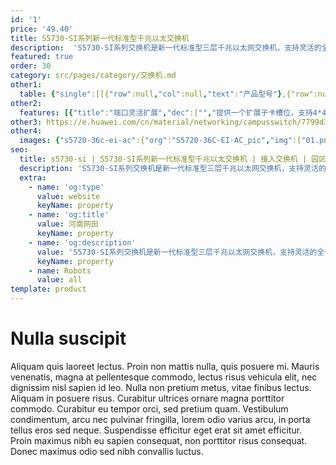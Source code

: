 ```yaml
---
id: '1'
price: '49.40'
title: S5730-SI系列新一代标准型千兆以太交换机
description:  'S5730-SI系列交换机是新一代标准型三层千兆以太网交换机，支持灵活的全千兆接入以及高性价比的固定万兆上行接口，同时可提供一个子卡槽位用于4*40GE上行端口的扩展，适用于企业园区接入和汇聚、数据中心接入等多种应用场景。'
featured: true
order: 30
category: src/pages/category/交换机.md
other1: 
  table: {"single":[[{"row":null,"col":null,"text":"产品型号"},{"row":null,"col":null,"text":"S5730-48C-SI-AC"},{"row":null,"col":null,"text":"S5730-48C-PWR-SI-AC"},{"row":null,"col":null,"text":"S5730-68C-SI-AC"},{"row":null,"col":null,"text":"S5730-68C-PWR-SI-AC\nS5730-68C-PWR-SI"}],[{"row":null,"col":null,"text":"交换容量"},{"row":null,"col":null,"text":"680 Gbps/6.8 Tbps"},{"row":null,"col":null,"text":"680 Gbps/6.8 Tbps"},{"row":null,"col":null,"text":"680 Gbps/6.8 Tbps"},{"row":null,"col":null,"text":"680 Gbps/6.8 Tbps"}],[{"row":null,"col":null,"text":"包转发率"},{"row":null,"col":null,"text":"444 Mpps"},{"row":null,"col":null,"text":"444 Mpps"},{"row":null,"col":null,"text":"420 Mpps"},{"row":null,"col":null,"text":"420 Mpps"}],[{"row":null,"col":null,"text":"固定端口"},{"row":null,"col":null,"text":"24个10/100/1000Base-T，8个万兆SFP+"},{"row":null,"col":null,"text":"24个10/100/1000Base-T，8个万兆SFP+"},{"row":null,"col":null,"text":"48个10/100/1000Base-T，4个万兆SFP+"},{"row":null,"col":null,"text":"48个10/100/1000Base-T，4个万兆SFP+"}],[{"row":null,"col":null,"text":"扩展插槽"},{"row":null,"col":"4","text":"提供一个扩展插槽，可扩展支持业务插卡：\n4*40 GE QSFP+接口板\n防火墙插卡*\n"}],[{"row":null,"col":null,"text":"MAC特性"},{"row":null,"col":"4","text":"支持MAC地址自动学习和老化\n支持静态、动态、黑洞MAC表项\n支持源MAC地址过滤"}],[{"row":null,"col":null,"text":"VLAN特性"},{"row":null,"col":"4","text":"支持4K个VLAN\n支持Guest VLAN、Voice VLAN\n支持GVRP协议\n支持MUX VLAN功能\n支持基于MAC/协议/IP子网/策略/端口的VLAN\n支持1:1和N:1 VLAN Mapping功能"}],[{"row":null,"col":null,"text":"IP路由"},{"row":null,"col":"4","text":"静态路由、RIPv1/2、RIPng、OSPF、OSPFv3、ECMP、ISIS、ISISv6、BGP、BGP4+、VRRP、VRRP6"}],[{"row":null,"col":null,"text":"互通性"},{"row":null,"col":"4","text":"VBST基于VLAN生成树协议（和PVST/PVST+/RPVST 互通）\nLNP 链路类型协商协议（和DTP相似功能）\nVCMP VLAN集中管理协议（和VTP相似功能）\n\n详细的互联互通认证与报告，请访问这里。"}]]}
other2:
  features: [{"title":"端口灵活扩展","dec":["","提供一个扩展子卡槽位，支持4*40GE上行端口扩展",""]},{"title":"超大堆叠带宽","dec":["","基于4*40GE子卡及万兆固定端口，最大可提供544Gbit/s的堆叠带宽",""]},{"title":"SVF极简网络运维","dec":["","SVF（超级虚拟交换网）将园区“核心/汇聚+接入交换机+AP”的网络架构，虚拟化为一台网元，可作为SVF Client角色，即插即用，极简网络运维",""]}]
other3: https://e.huawei.com/cn/material/networking/campusswitch/7799d35001664110941aebd0afdb6f2d
other4:
  images: {"s5720-36c-ei-ac":{"org":"S5720-36C-EI-AC_pic","img":["01.png","02.png","03.png","04.png","07.png","08.png"]}}
seo:
  title: s5730-si | S5730-SI系列新一代标准型千兆以太交换机 | 接入交换机 | 园区交换机 | 交换机 | 企业网络
  description: 'S5730-SI系列交换机是新一代标准型三层千兆以太网交换机，支持灵活的全千兆接入以及高性价比的固定万兆上行接口，同时可提供一个子卡槽位用于4*40GE上行端口的扩展，适用于企业园区接入和汇聚、数据中心接入等多种应用场景。'
  extra:
    - name: 'og:type'
      value: website
      keyName: property
    - name: 'og:title'
      value: 河南网田
      keyName: property
    - name: 'og:description'
      value: 'S5730-SI系列交换机是新一代标准型三层千兆以太网交换机，支持灵活的全千兆接入以及高性价比的固定万兆上行接口，同时可提供一个子卡槽位用于4*40GE上行端口的扩展，适用于企业园区接入和汇聚、数据中心接入等多种应用场景。'
      keyName: property
    - name: Robots
      value: all
template: product
---
```


# Nulla suscipit

Aliquam quis laoreet lectus. Proin non mattis nulla, quis posuere mi. Mauris venenatis, magna at pellentesque commodo, lectus risus vehicula elit, nec dignissim nisl sapien id leo. Nulla non pretium metus, vitae finibus lectus. Aliquam in posuere risus. Curabitur ultrices ornare magna porttitor commodo. Curabitur eu tempor orci, sed pretium quam. Vestibulum condimentum, arcu nec pulvinar fringilla, lorem odio varius arcu, in porta tellus eros sed neque. Suspendisse efficitur eget erat sit amet efficitur. Proin maximus nibh eu sapien consequat, non porttitor risus consequat. Donec maximus odio sed nibh convallis luctus.